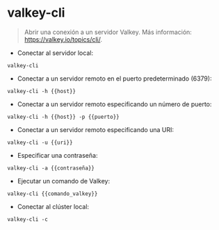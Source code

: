 # valkey-cli

> Abrir una conexión a un servidor Valkey.
> Más información: <https://valkey.io/topics/cli/>.

- Conectar al servidor local:

`valkey-cli`

- Conectar a un servidor remoto en el puerto predeterminado (6379):

`valkey-cli -h {{host}}`

- Conectar a un servidor remoto especificando un número de puerto:

`valkey-cli -h {{host}} -p {{puerto}}`

- Conectar a un servidor remoto especificando una URI:

`valkey-cli -u {{uri}}`

- Especificar una contraseña:

`valkey-cli -a {{contraseña}}`

- Ejecutar un comando de Valkey:

`valkey-cli {{comando_valkey}}`

- Conectar al clúster local:

`valkey-cli -c`
